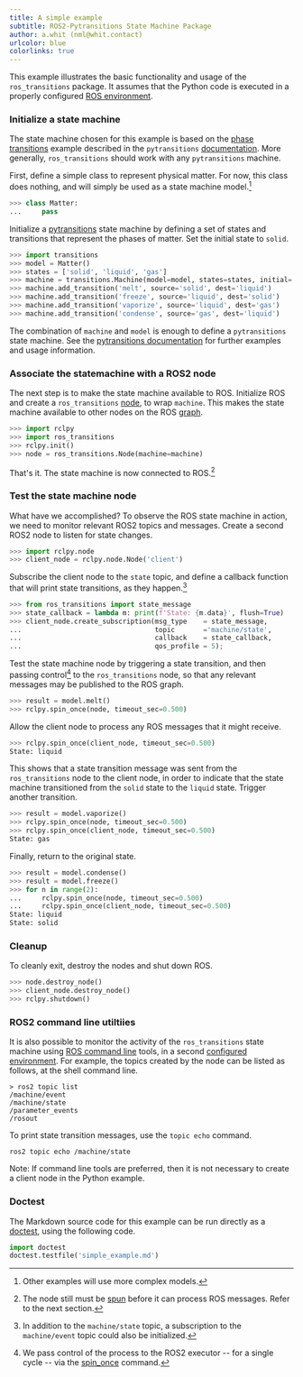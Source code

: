 ```yaml
---
title: A simple example
subtitle: ROS2-Pytransitions State Machine Package
author: a.whit (nml@whit.contact)
urlcolor: blue 
colorlinks: true 
---
```



<!-- License

Copyright 2022 Carnegie Mellon University Neuromechatronics Lab (a.whit)

This Source Code Form is subject to the terms of the Mozilla Public
License, v. 2.0. If a copy of the MPL was not distributed with this
file, You can obtain one at https://mozilla.org/MPL/2.0/.

Contact: a.whit (nml@whit.contact)
-->

This example illustrates the basic functionality and usage of the 
``ros_transitions`` package. It assumes that the Python code is executed in a 
properly configured [ROS environment][ros_environment].


### Initialize a state machine

The state machine chosen for this example is based on the 
[phase transitions][phase_transitions_wiki] example described in the 
``pytransitions`` [documentation][pytransitions_documentation]. More generally, ``ros_transitions`` should work with any ``pytransitions`` machine.

First, define a simple class to represent physical matter. For now, this class 
does nothing, and will simply be used as a state machine model.[^other_examples]

```python
>>> class Matter:
...     pass
```

Initialize a [pytransitions] state machine by defining a set of states and 
transitions that represent the phases of matter. Set the initial state to 
`solid`.

``` python
>>> import transitions
>>> model = Matter()
>>> states = ['solid', 'liquid', 'gas']
>>> machine = transitions.Machine(model=model, states=states, initial='solid')
>>> machine.add_transition('melt', source='solid', dest='liquid')
>>> machine.add_transition('freeze', source='liquid', dest='solid')
>>> machine.add_transition('vaporize', source='liquid', dest='gas')
>>> machine.add_transition('condense', source='gas', dest='liquid')
```

The combination of ``machine`` and ``model`` is enough to define a 
``pytransitions`` state machine. See the 
[pytransitions documentation][pytransitions_documentation] for further examples 
and usage information.

[^other_examples]: Other examples will use more complex models.

### Associate the statemachine with a ROS2 node

The next step is to make the state machine available to ROS. Initialize ROS and 
create a ``ros_transitions`` [node][ros_node], to wrap ``machine``. This makes 
the state machine available to other nodes on the ROS [graph][ros_graph].

``` python
>>> import rclpy
>>> import ros_transitions
>>> rclpy.init()
>>> node = ros_transitions.Node(machine=machine)
```

That's it. The state machine is now connected to ROS.[^spin_footnote]

[^spin_footnote]: The node still must be [spun][ros_spin] before it can process 
                  ROS messages. Refer to the next section.

### Test the state machine node

What have we accomplished? To observe the ROS state machine in action, we need 
to monitor relevant ROS2 topics and messages. Create a second ROS2 node to listen for state changes. <!-- This is done here 
to illustrate the ROS2 connection between the state machine and other nodes, 
for the purpose of this example. -->

``` python
>>> import rclpy.node
>>> client_node = rclpy.node.Node('client')
```

Subscribe the client node to the `state` topic, and define a callback function 
that will print state transitions, as they happen.[^note_about_events]

``` python
>>> from ros_transitions import state_message
>>> state_callback = lambda m: print(f'State: {m.data}', flush=True)
>>> client_node.create_subscription(msg_type    = state_message, 
...                                 topic       ='machine/state', 
...                                 callback    = state_callback,
...                                 qos_profile = 5);
```

[^note_about_events]: In addition to the `machine/state` topic, a subscription 
                      to the `machine/event` topic could also be initialized.


Test the state machine node by triggering a state transition, and then passing 
control[^spin_once] to the `ros_transitions` node, so that any relevant 
messages may be published to the ROS graph.

[^spin_once]: We pass control of the process to the ROS2 executor -- for a single cycle -- via the [spin_once][rclpy_spin_once] command.

``` python
>>> result = model.melt()
>>> rclpy.spin_once(node, timeout_sec=0.500)
```

Allow the client node to process any ROS messages that it might receive.

``` python
>>> rclpy.spin_once(client_node, timeout_sec=0.500)
State: liquid
```

This shows that a state transition message was sent from the `ros_transitions` 
node to the client node, in order to indicate that the state machine 
transitioned from the `solid` state to the `liquid` state. Trigger another 
transition.

``` python
>>> result = model.vaporize()
>>> rclpy.spin_once(node, timeout_sec=0.500)
>>> rclpy.spin_once(client_node, timeout_sec=0.500)
State: gas
```

Finally, return to the original state.

``` python
>>> result = model.condense()
>>> result = model.freeze()
>>> for n in range(2):
...     rclpy.spin_once(node, timeout_sec=0.500)
...     rclpy.spin_once(client_node, timeout_sec=0.500)
State: liquid
State: solid
```

### Cleanup

To cleanly exit, destroy the nodes and shut down ROS.

``` python
>>> node.destroy_node()
>>> client_node.destroy_node()
>>> rclpy.shutdown()
```

### ROS2 command line utiltiies

It is also possible to monitor the activity of the `ros_transitions` state 
machine using [ROS command line][ros2_command_line_tools] tools, in a 
second [configured environment][ros_environment]. For example, 
the topics created by the node can be listed as follows, at the shell command 
line.

```
> ros2 topic list
/machine/event
/machine/state
/parameter_events
/rosout
```

To print state transition messages, use the `topic echo` command.

```
ros2 topic echo /machine/state
```

Note: If command line tools are preferred, then it is not necessary to create a 
client node in the Python example.


### Doctest

The Markdown source code for this example can be run directly as a [doctest], 
using the following code.

``` python
import doctest
doctest.testfile('simple_example.md')
```


[pytransitions]: https://github.com/pytransitions/transitions

[phase_transitions_wiki]: https://en.wikipedia.org/wiki/State_of_matter#Phase_transitions

[pytransitions_documentation]: https://github.com/pytransitions/transitions#basic-initialization

[ros_node]: https://docs.ros.org/en/humble/Tutorials/Understanding-ROS2-Nodes.html

[ros_graph]: https://docs.ros.org/en/humble/Tutorials/Understanding-ROS2-Nodes.html#the-ros-2-graph

[ros_environment]: https://docs.ros.org/en/humble/Tutorials/Configuring-ROS2-Environment.html

[doctest]: https://docs.python.org/3/library/doctest.html

[rclpy_spin_once]: https://docs.ros2.org/latest/api/rclpy/api/init_shutdown.html#rclpy.spin_once

[ros2_command_line_tools]: https://docs.ros.org/en/humble/Concepts/About-Command-Line-Tools.html

[ros_spin]: https://docs.ros2.org/latest/api/rclpy/api/init_shutdown.html


